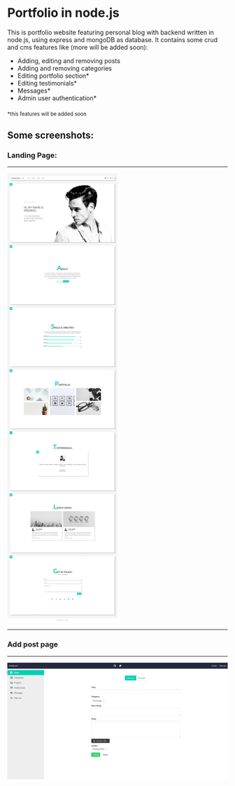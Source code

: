 # Portfolio in node.js

This is portfolio website featuring personal blog with backend written in node.js, using express and mongoDB as database. It contains some crud and cms features like (more will be added soon): 

- Adding, editing and removing posts
- Adding and removing categories 
- Editing portfolio section*
- Editing testimonials*
- Messages*
- Admin user authentication*

<sub>*this features will be added soon</sub>

## Some screenshots:

### Landing Page:

---

<img src="public/images/github/image1.png" alt="landing">

---

### Add post page 

---

<img src="public/images/github/image3.png" alt="landing">
